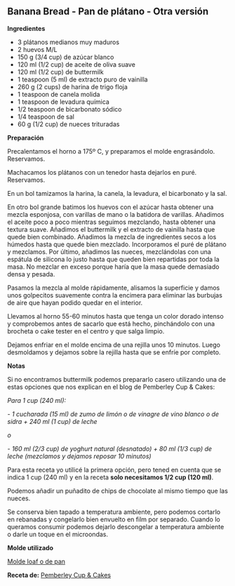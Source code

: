 ## Banana Bread - Pan de plátano - Otra versión

**Ingredientes**

- 3 plátanos medianos muy maduros
- 2 huevos M/L
- 150 g (3/4 cup) de azúcar blanco
- 120 ml (1/2 cup) de aceite de oliva suave
- 120 ml (1/2 cup) de buttermilk
- 1 teaspoon (5 ml) de extracto puro de vainilla
- 260 g (2 cups) de harina de trigo floja
- 1 teaspoon de canela molida
- 1 teaspoon de levadura química
- 1/2 teaspoon de bicarbonato sódico
- 1/4 teaspoon de sal
- 60 g (1/2 cup) de nueces trituradas

**Preparación**

Precalentamos el horno a 175º C, y preparamos el molde engrasándolo. Reservamos.

Machacamos los plátanos con un tenedor hasta dejarlos en puré. Reservamos.

En un bol tamizamos la harina, la canela, la levadura, el bicarbonato y la sal.

En otro bol grande batimos los huevos con el azúcar hasta obtener una mezcla esponjosa, con varillas de mano o la batidora de varillas. Añadimos el aceite poco a poco mientras seguimos mezclando, hasta obtener una textura suave. Añadimos el buttermilk y el extracto de vainilla hasta que quede bien combinado.
Añadimos la mezcla de ingredientes secos a los húmedos hasta que quede bien mezclado. Incorporamos el puré de plátano y mezclamos. Por último, añadimos las nueces, mezclándolas con una espátula de silicona lo justo hasta que queden bien repartidas por toda la masa. No mezclar en exceso porque haría que la masa quede demasiado densa y pesada.

Pasamos la mezcla al molde rápidamente, alisamos la superficie y damos unos golpecitos suavemente contra la encimera para eliminar las burbujas de aire que hayan podido quedar en el interior.

Llevamos al horno 55-60 minutos hasta que tenga un color dorado intenso y comprobemos antes de sacarlo que está hecho, pinchándolo con una brocheta o cake tester en el centro y que salga limpio.

Dejamos enfriar en el molde encima de una rejilla unos 10 minutos. Luego desmoldamos y dejamos sobre la rejilla hasta que se enfríe por completo.

**Notas**

Si no encontramos buttermilk podemos prepararlo casero utilizando una de estas opciones que nos explican en el blog de Pemberley Cup & Cakes:

*Para 1 cup (240 ml):*

*- 1 cucharada (15 ml) de zumo de limón o de vinagre de vino blanco o de sidra + 240 ml (1 cup) de leche*

*o*

*- 160 ml (2/3 cup) de yoghurt natural (desnatado) + 80 ml (1/3 cup) de leche
(mezclamos y dejamos reposar 10 minutos)*

Para esta receta yo utilicé la primera opción, pero tened en cuenta que se indica 1 cup (240 ml) y en la receta **solo necesitamos 1/2 cup (120 ml)**.

Podemos añadir un puñadito de chips de chocolate al mismo tiempo que las nueces.

Se conserva bien tapado a temperatura ambiente, pero podemos cortarlo en rebanadas y congelarlo bien envuelto en film por separado. Cuando lo queramos consumir podemos dejarlo descongelar a temperatura ambiente o darle un toque en el microondas.

**Molde utilizado**

[Molde loaf o de pan](../../moldes-y-utensilios.md)

**Receta de:** [Pemberley Cup & Cakes](http://pemberleycupandcakes.com/2013/09/18/banana-bread/)
